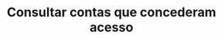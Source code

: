 ---
title: Consultar contas que concederam acesso
api:
  file: openfinance e payments.yaml
  operationId: get_v1-accounts
hidden: false
---
